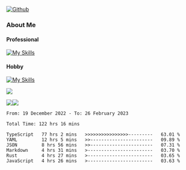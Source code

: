 [![Github](https://img.shields.io/github/followers/RinGoku?label=Follow&style=social)](https://github.com/RinGoku)

### About Me
#### Professional
[![My Skills](https://skillicons.dev/icons?i=react,ts,js,nodejs,java,graphql,firebase&theme=light)](https://skillicons.dev)
#### Hobby
[![My Skills](https://skillicons.dev/icons?i=unity,rust,py&theme=light)](https://skillicons.dev)


![](https://github-profile-summary-cards.vercel.app/api/cards/profile-details?username=RinGoku&theme=default)

![](https://github-profile-summary-cards.vercel.app/api/cards/repos-per-language?username=RinGoku&theme=default)![](https://github-profile-summary-cards.vercel.app/api/cards/stats?username=RinGoku&theme=default)

<!--START_SECTION:waka-->

```text
From: 19 December 2022 - To: 26 February 2023

Total Time: 122 hrs 16 mins

TypeScript   77 hrs 2 mins   >>>>>>>>>>>>>>>>---------   63.01 %
YAML         12 hrs 5 mins   >>-----------------------   09.89 %
JSON         8 hrs 56 mins   >>-----------------------   07.31 %
Markdown     4 hrs 31 mins   >------------------------   03.70 %
Rust         4 hrs 27 mins   >------------------------   03.65 %
JavaScript   4 hrs 26 mins   >------------------------   03.63 %
```

<!--END_SECTION:waka-->
